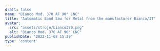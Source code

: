 ```yaml
---
draft: false
name: "Bianco Mod. 370 AF 90° CNC"
title: "Automatic Band Saw for Metal from the manufacturer Bianco/IT"
avatar:
  src: "assets/stroje/bianco370.png"
  alt: "Bianco Mod. 370 AF 90° CNC"
publishDate: "2022-11-08 15:39"
type: 'content'
---
```

